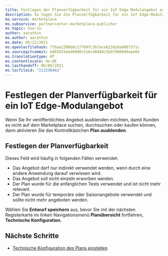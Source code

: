 ```yaml
---
title: Festlegen der Planverfügbarkeit für ein IoT Edge-Modulangebot auf Azure Marketplace
description: So legen Sie die Planverfügbarkeit für ein IoT Edge-Modulangebot auf Azure Marketplace fest.
ms.service: marketplace
ms.subservice: partnercenter-marketplace-publisher
ms.topic: how-to
author: aarathin
ms.author: aarathin
ms.date: 05/21/2021
ms.openlocfilehash: 776ae2398b6c17799fc3b7ace622616a8067371c
ms.sourcegitcommit: bd65925eb409d0c516c48494c5b97960949aee05
ms.translationtype: HT
ms.contentlocale: de-DE
ms.lasthandoff: 06/06/2021
ms.locfileid: "111536462"
---
```

# <a name="set-plan-availability-for-an-iot-edge-module-offer"></a>Festlegen der Planverfügbarkeit für ein IoT Edge-Modulangebot

Wenn Sie Ihr veröffentlichtes Angebot ausblenden möchten, damit Kunden es nicht auf dem Marketplace suchen, durchsuchen oder kaufen können, dann aktivieren Sie das Kontrollkästchen **Plan ausblenden**.

## <a name="set-plan-availability"></a>Festlegen der Planverfügbarkeit

Dieses Feld wird häufig in folgenden Fällen verwendet:

- Das Angebot darf nur indirekt verwendet werden, wenn durch eine andere Anwendung darauf verwiesen wird.
- Das Angebot soll nicht einzeln erworben werden.
- Der Plan wurde für die anfänglichen Tests verwendet und ist nicht mehr relevant.
- Der Plan wurde für temporäre oder Saisonangebote verwendet und sollte nicht mehr angeboten werden.

Wählen Sie **Entwurf speichern** aus, bevor Sie mit der nächsten Registerkarte im linken Navigationsmenü **Planübersicht** fortfahren, **Technische Konfiguration**.

## <a name="next-steps"></a>Nächste Schritte

- [Technische Konfiguration des Plans einstellen](iot-edge-plan-technical-configuration.md)
